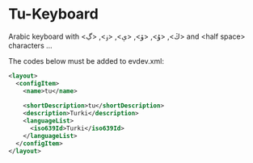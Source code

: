 # Tu-Keyboard
Arabic keyboard with &lt;ڭ>, &lt;ۇ>, &lt;ۆ>, &lt;ې>, &lt;ۏ>, &lt;ڲ> and &lt;half space> characters ...

The codes below must be added to evdev.xml:

```xml
<layout>
  <configItem>
    <name>tu</name>
        
    <shortDescription>tu</shortDescription>
    <description>Turki</description>
    <languageList>
      <iso639Id>Turki</iso639Id>
    </languageList>
  </configItem>
</layout>
```
